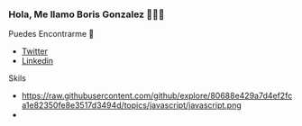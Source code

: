 ### Hola, Me llamo Boris Gonzalez 👋👨‍💻

Puedes Encontrarme 🙋
- [Twitter](https://twitter.com/BorisGonzale1)
- [Linkedin](https://www.linkedin.com/in/boris-gonz%C3%A1lez-salazar-4b9b871b2/)

Skils
- https://raw.githubusercontent.com/github/explore/80688e429a7d4ef2fca1e82350fe8e3517d3494d/topics/javascript/javascript.png
- 
<!--
**Boris-Gonzalez/Boris-Gonzalez** is a ✨ _special_ ✨ repository because its `README.md` (this file) appears on your GitHub profile.

Here are some ideas to get you started:

- 🔭 I’m currently working on ...
- 🌱 I’m currently learning ...
- 👯 I’m looking to collaborate on ...
- 🤔 I’m looking for help with ...
- 💬 Ask me about ...
- 📫 How to reach me: ...
- 😄 Pronouns: ...
- ⚡ Fun fact: ...
-->
